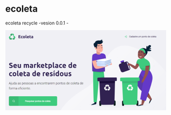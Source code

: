 # ecoleta
ecoleta recycle -vesion 0.0.1 -

![image](https://github.com/ArthurMaciel95/ecoleta/blob/master/img/ecoleta.png)
